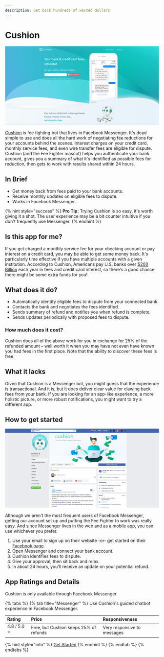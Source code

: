 ```yaml
---
description: Get back hundreds of wasted dollars
---
```


# Cushion

![Cushion Website](../.gitbook/assets/cushion-web.png)

[Cushion](https://cushion.ai/) is fee fighting bot that lives in Facebook Messenger. It's dead simple to use and does all the hard work of negotiating fee reductions for your accounts behind the scenes. Interest charges on your credit card, monthly service fees, and even wire transfer fees are eligible for dispute. Cushion \(and the Fee Fighter mascot\) helps you authenticate your bank account, gives you a summary of what it's identified as possible fees for reduction, then gets to work with results shared within 24 hours.

## In Brief

* Get money back from fees paid to your bank accounts.
* Receive monthly updates on eligible fees to dispute.
* Works in Facebook Messenger.

{% hint style="success" %}
**Pro Tip:** Trying Cushion is so easy, it's worth giving it a shot. The user experience may be a bit counter intuitive if you don't frequently use Messenger.
{% endhint %}

## Is this app for me?

If you get charged a monthly service fee for your checking account or pay interest on a credit card, you may be able to get some money back. It's particularly time effective if you have multiple accounts with a given institution. According to Cushion, Americans pay U.S. banks over [$200 Billion](https://cushion.ai/about.html) each year in fees and credit card interest, so there's a good chance there might be some extra funds for you!

## What does it do?

* Automatically identify eligible fees to dispute from your connected bank.
* Contacts the bank and negotiates the fees identified.
* Sends summary of refund and notifies you when refund is complete.
* Sends updates periodically with proposed fees to dispute.

### How much does it cost?

Cushion does all of the above work for you in exchange for 25% of the refunded amount – well worth it when you may have not even have known you had fees in the first place. Note that the ability to discover these fees is free.

## What it lacks

Given that Cushion is a Messenger bot, you might guess that the experience is transactional. And it is, but it does deliver clear value for clawing back fees from your bank. If you are looking for an app-like experience, a more holistic picture, or more robust notifications, you might want to try a different app.

## How to get started

![Cushion App](../.gitbook/assets/cushion-app.png)

Although we aren't the most frequent users of Facebook Messenger, getting our account set up and putting the Fee Fighter to work was really easy. And since Messenger lives in the web and as a mobile app, you can use whichever you prefer.

1. Use your email to sign up on their website -or- get started on their [Facebook page](https://www.facebook.com/CushionAI).
2. Open Messenger and connect your bank account.
3. Cushion identifies fees to dispute.
4. Give your approval, then sit back and relax.
5. In about 24 hours, you'll receive an update on your potential refund.

## App Ratings and Details

Cushion is only available through Facebook Messenger.

{% tabs %}
{% tab title="Messenger" %}
Use Cushion's guided chatbot experience in Facebook Messenger.

| Rating | Price | Responsiveness |
| :--- | :--- | :--- |
| 4.8 / 5.0 ⭐ | Free, but Cushion keeps 25% of refunds | Very responsive to messages |

{% hint style="info" %}
[Get Started](https://www.facebook.com/CushionAI)
{% endhint %}
{% endtab %}
{% endtabs %}

